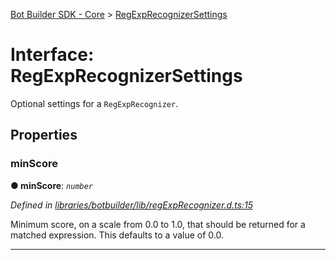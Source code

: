 [Bot Builder SDK - Core](../README.md) > [RegExpRecognizerSettings](../interfaces/botbuilder.regexprecognizersettings.md)



# Interface: RegExpRecognizerSettings


Optional settings for a `RegExpRecognizer`.


## Properties
<a id="minscore"></a>

###  minScore

**●  minScore**:  *`number`* 

*Defined in [libraries/botbuilder/lib/regExpRecognizer.d.ts:15](https://github.com/Microsoft/botbuilder-js/blob/a28edbb/libraries/botbuilder/lib/regExpRecognizer.d.ts#L15)*



Minimum score, on a scale from 0.0 to 1.0, that should be returned for a matched expression. This defaults to a value of 0.0.




___



